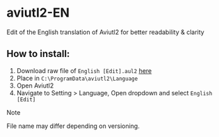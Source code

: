 # aviutl2-EN
Edit of the English translation of Aviutl2 for better readability &amp; clarity

## How to install:
1. Download raw file of `English [Edit].aul2` [here](https://github.com/nagotown/aviutl2-EN/blob/main/English%20%5BEdit%5D.aul2)
2. Place in `C:\ProgramData\aviutl2\Language`
3. Open Aviutl2
4. Navigate to Setting > Language, Open dropdown and select `English [Edit]`

> [!NOTE]
> File name may differ depending on versioning.
